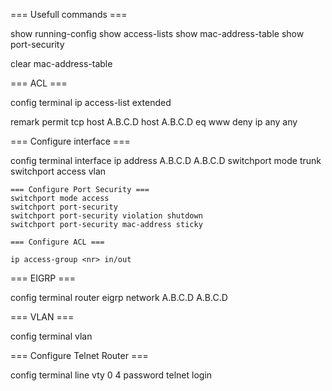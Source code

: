 === Usefull commands ===

show running-config
show access-lists
show mac-address-table
show port-security <interface>

clear mac-address-table

=== ACL ===

config terminal
ip access-list extended <naam>

remark <commentaar>
permit tcp host A.B.C.D host A.B.C.D eq www
deny ip any any


=== Configure interface ===

config terminal
interface <naam>
ip address A.B.C.D A.B.C.D
switchport mode trunk
switchport access vlan <nr>

	=== Configure Port Security ===
	switchport mode access
	switchport port-security
	switchport port-security violation shutdown
	switchport port-security mac-address sticky
	
	=== Configure ACL ===

	ip access-group <nr> in/out

=== EIGRP ===

config terminal
router eigrp <nr>
network A.B.C.D A.B.C.D

=== VLAN ===

config terminal
vlan <nr>

=== Configure Telnet Router ===

config terminal
line vty 0 4
password telnet
login


